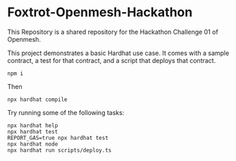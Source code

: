 # Foxtrot-Openmesh-Hackathon
This Repository is a shared repository for the Hackathon Challenge 01 of Openmesh. 

This project demonstrates a basic Hardhat use case. It comes with a sample contract, a test for that contract, and a script that deploys that contract.

```shell
npm i
```
Then

```shell
npx hardhat compile
```


Try running some of the following tasks:

```shell
npx hardhat help
npx hardhat test
REPORT_GAS=true npx hardhat test
npx hardhat node
npx hardhat run scripts/deploy.ts
```
